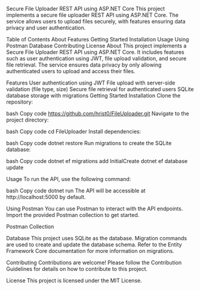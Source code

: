 Secure File Uploader REST API using ASP.NET Core
This project implements a secure file uploader REST API using ASP.NET Core. The service allows users to upload files securely, with features ensuring data privacy and user authentication.

Table of Contents
About
Features
Getting Started
Installation
Usage
Using Postman
Database
Contributing
License
About
This project implements a Secure File Uploader REST API using ASP.NET Core. It includes features such as user authentication using JWT, file upload validation, and secure file retrieval. The service ensures data privacy by only allowing authenticated users to upload and access their files.

Features
User authentication using JWT
File upload with server-side validation (file type, size)
Secure file retrieval for authenticated users
SQLite database storage with migrations
Getting Started
Installation
Clone the repository:

bash
Copy code
https://github.com/hrist0/FileUploader.git
Navigate to the project directory:

bash
Copy code
cd FileUploader
Install dependencies:

bash
Copy code
dotnet restore
Run migrations to create the SQLite database:

bash
Copy code
dotnet ef migrations add InitialCreate
dotnet ef database update

Usage
To run the API, use the following command:

bash
Copy code
dotnet run
The API will be accessible at http://localhost:5000 by default.

Using Postman
You can use Postman to interact with the API endpoints. Import the provided Postman collection to get started.

Postman Collection

Database
This project uses SQLite as the database. Migration commands are used to create and update the database schema. Refer to the Entity Framework Core documentation for more information on migrations.

Contributing
Contributions are welcome! Please follow the Contribution Guidelines for details on how to contribute to this project.

License
This project is licensed under the MIT License.

